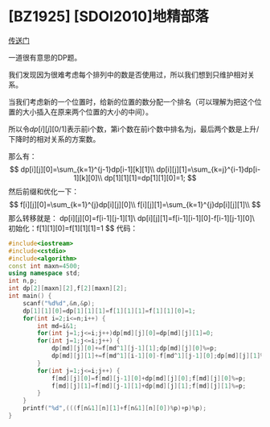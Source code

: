 # [BZ1925] [SDOI2010]地精部落

[传送门](https://www.luogu.org/problem/P2467)

一道很有意思的DP题。

我们发现因为很难考虑每个排列中的数是否使用过，所以我们想到只维护相对关系。

当我们考虑新的一个位置时，给新的位置的数分配一个排名（可以理解为把这个位置的大小插入在原来两个位置的大小的中间）。

所以令$dp[i][j][0/1]$表示前i个数，第i个数在前i个数中排名为j，最后两个数是上升/下降时的相对关系的方案数。

那么有：
$$
dp[i][j][0]=\sum_{k=1}^{j-1}dp[i-1][k][1]\\
dp[i][j][1]=\sum_{k=j}^{i-1}dp[i-1][k][0]\\
dp[1][1][1]=dp[1][1][0]=1;
$$
然后前缀和优化一下：
$$
f[i][j][0]=\sum_{k=1}^{j}dp[i][j][0]\\
f[i][j][1]=\sum_{k=1}^{j}dp[i][j][1]\\
$$
那么转移就是：
dp[i][j][0]=f[i-1][j-1][1]\\
dp[i][j][1]=f[i-1][i-1][0]-f[i-1][j-1][0]\\
初始化：f[1][1][0]=f[1][1][1]=1
$$
代码：
```cpp
#include<iostream>
#include<cstdio>
#include<algorithm>
const int maxn=4500;
using namespace std;
int n,p;
int dp[2][maxn][2],f[2][maxn][2];
int main() {
    scanf("%d%d",&n,&p);
    dp[1][1][0]=dp[1][1][1]=f[1][1][1]=f[1][1][0]=1;
    for(int i=2;i<=n;i++) {
        int md=i&1;
        for(int j=1;j<=i;j++)dp[md][j][0]=dp[md][j][1]=0;
        for(int j=1;j<=i;j++) {
            dp[md][j][0]+=f[md^1][j-1][1];dp[md][j][0]%=p;
            dp[md][j][1]+=f[md^1][i-1][0]-f[md^1][j-1][0];dp[md][j][1]%=p;
        }
        for(int j=1;j<=i;j++) {
            f[md][j][0]=f[md][j-1][0]+dp[md][j][0];f[md][j][0]%=p;
            f[md][j][1]=f[md][j-1][1]+dp[md][j][1];f[md][j][1]%=p;
        }
    }
    printf("%d",(((f[n&1][n][1]+f[n&1][n][0])%p)+p)%p);
}
```


